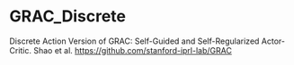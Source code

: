 # GRAC_Discrete

Discrete Action Version of GRAC: Self-Guided and Self-Regularized Actor-Critic. Shao et al.
https://github.com/stanford-iprl-lab/GRAC

